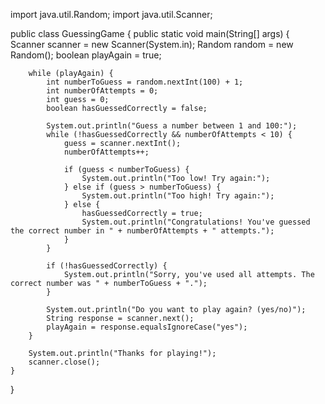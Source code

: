 import java.util.Random;
import java.util.Scanner;
 
public class GuessingGame {
    public static void main(String[] args) {
        Scanner scanner = new Scanner(System.in);
        Random random = new Random();
        boolean playAgain = true;

        while (playAgain) {
            int numberToGuess = random.nextInt(100) + 1;
            int numberOfAttempts = 0;
            int guess = 0;
            boolean hasGuessedCorrectly = false;

            System.out.println("Guess a number between 1 and 100:");
            while (!hasGuessedCorrectly && numberOfAttempts < 10) {
                guess = scanner.nextInt();
                numberOfAttempts++;

                if (guess < numberToGuess) {
                    System.out.println("Too low! Try again:");
                } else if (guess > numberToGuess) {
                    System.out.println("Too high! Try again:");
                } else {
                    hasGuessedCorrectly = true;
                    System.out.println("Congratulations! You've guessed the correct number in " + numberOfAttempts + " attempts.");
                }
            }

            if (!hasGuessedCorrectly) {
                System.out.println("Sorry, you've used all attempts. The correct number was " + numberToGuess + ".");
            }

            System.out.println("Do you want to play again? (yes/no)");
            String response = scanner.next();
            playAgain = response.equalsIgnoreCase("yes");
        }

        System.out.println("Thanks for playing!");
        scanner.close();
    }
}  
